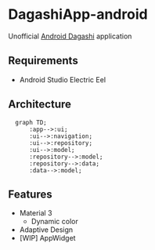 # DagashiApp-android

Unofficial [Android Dagashi](https://androiddagashi.github.io/) application

## Requirements
- Android Studio Electric Eel


## Architecture

```mermaid
  graph TD;
      :app-->:ui;
      :ui-->:navigation;
      :ui-->:repository;
      :ui-->:model;
      :repository-->:model;
      :repository-->:data;
      :data-->:model;
```

## Features

- Material 3
  - Dynamic color
- Adaptive Design
- [WIP] AppWidget
